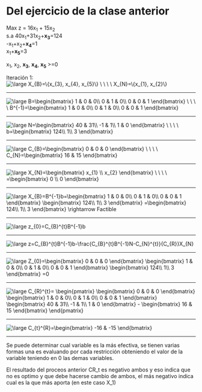 # Del ejercicio de la clase anterior
Max z = 16x<sub>1</sub> + 15x<sub>2</sub>  
s.a  40x<sub>1</sub>+31x<sub>2</sub>+**x<sub>3</sub>**=124  
-x<sub>1</sub>+x<sub>2</sub>+**x<sub>4</sub>**=1  
x<sub>1</sub>+**x<sub>5</sub>**=3

x<sub>1</sub>, x<sub>2</sub>, **x<sub>3</sub>**, **x<sub>4</sub>**, **x<sub>5</sub>** >=0
<!---
https://www.codecogs.com/latex/eqneditor.php
--->
Iteración 1:  
<img src="https://latex.codecogs.com/png.latex?\large&space;X_{B}=\{x_{3},&space;x_{4},&space;x_{5}\}&space;\&space;\&space;\&space;\&space;X_{N}=\{x_{1},&space;x_{2}\}" title="\large X_{B}=\{x_{3}, x_{4}, x_{5}\} \ \ \ \ X_{N}=\{x_{1}, x_{2}\}" />

---

<img src="https://latex.codecogs.com/png.latex?\large&space;B=\begin{bmatrix}&space;1&space;&&space;0&space;&&space;0\\&space;0&space;&&space;1&space;&&space;0\\&space;0&space;&&space;0&space;&&space;1&space;\end{bmatrix}&space;\&space;\&space;\&space;\&space;B^{-1}=\begin{bmatrix}&space;1&space;&&space;0&space;&&space;0\\&space;0&space;&&space;1&space;&&space;0\\&space;0&space;&&space;0&space;&&space;1&space;\end{bmatrix}" title="\large B=\begin{bmatrix} 1 & 0 & 0\\ 0 & 1 & 0\\ 0 & 0 & 1 \end{bmatrix} \ \ \ \ B^{-1}=\begin{bmatrix} 1 & 0 & 0\\ 0 & 1 & 0\\ 0 & 0 & 1 \end{bmatrix}" />

---

<img src="https://latex.codecogs.com/png.latex?\large&space;N=\begin{bmatrix}&space;40&space;&&space;31\\&space;-1&space;&&space;1\\&space;1&space;&&space;0&space;\end{bmatrix}&space;\&space;\&space;\&space;\&space;b=\begin{bmatrix}&space;124\\&space;1\\&space;3&space;\end{bmatrix}" title="\large N=\begin{bmatrix} 40 & 31\\ -1 & 1\\ 1 & 0 \end{bmatrix} \ \ \ \ b=\begin{bmatrix} 124\\ 1\\ 3 \end{bmatrix}" />

---

<img src="https://latex.codecogs.com/png.latex?\large&space;C_{B}=\begin{bmatrix}&space;0&space;&&space;0&space;&&space;0&space;\end{bmatrix}&space;\&space;\&space;\&space;\&space;C_{N}=\begin{bmatrix}&space;16&space;&&space;15&space;\end{bmatrix}" title="\large C_{B}=\begin{bmatrix} 0 & 0 & 0 \end{bmatrix} \ \ \ \ C_{N}=\begin{bmatrix} 16 & 15 \end{bmatrix}" />

---

<img src="https://latex.codecogs.com/png.latex?\large&space;X_{N}=\begin{bmatrix}&space;x_{1}&space;\\&space;x_{2}&space;\end{bmatrix}&space;\&space;\&space;\&space;\&space;=\begin{bmatrix}&space;0&space;\\&space;0&space;\end{bmatrix}" title="\large X_{N}=\begin{bmatrix} x_{1} \\ x_{2} \end{bmatrix} \ \ \ \ =\begin{bmatrix} 0 \\ 0 \end{bmatrix}" />

---

<img src="https://latex.codecogs.com/png.latex?\large&space;X_{B}=B^{-1}b=\begin{bmatrix}&space;1&space;&&space;0&space;&&space;0\\&space;0&space;&&space;1&space;&&space;0\\&space;0&space;&&space;0&space;&&space;1&space;\end{bmatrix}&space;\begin{bmatrix}&space;124\\&space;1\\&space;3&space;\end{bmatrix}&space;=\begin{bmatrix}&space;124\\&space;1\\&space;3&space;\end{bmatrix}&space;\rightarrow&space;Factible" title="\large X_{B}=B^{-1}b=\begin{bmatrix} 1 & 0 & 0\\ 0 & 1 & 0\\ 0 & 0 & 1 \end{bmatrix} \begin{bmatrix} 124\\ 1\\ 3 \end{bmatrix} =\begin{bmatrix} 124\\ 1\\ 3 \end{bmatrix} \rightarrow Factible" />

---

<img src="https://latex.codecogs.com/png.latex?\large&space;z_{0}=C_{B}^{t}B^{-1}b" title="\large z_{0}=C_{B}^{t}B^{-1}b" />

---
<img src="https://latex.codecogs.com/png.latex?\large&space;z=C_{B}^{t}B^{-1}b-\frac{C_{B}^{t}B^{-1}N-C_{N}^{t}}{C_{R}}X_{N}" title="\large z=C_{B}^{t}B^{-1}b-\frac{C_{B}^{t}B^{-1}N-C_{N}^{t}}{C_{R}}X_{N}" />

---

<img src="https://latex.codecogs.com/png.latex?\large&space;Z_{0}=\begin{bmatrix}&space;0&space;&&space;0&space;&&space;0&space;\end{bmatrix}&space;\begin{bmatrix}&space;1&space;&&space;0&space;&&space;0\\&space;0&space;&&space;1&space;&&space;0\\&space;0&space;&&space;0&space;&&space;1&space;\end{bmatrix}&space;\begin{bmatrix}&space;124\\&space;1\\&space;3&space;\end{bmatrix}&space;=0" title="\large Z_{0}=\begin{bmatrix} 0 & 0 & 0 \end{bmatrix} \begin{bmatrix} 1 & 0 & 0\\ 0 & 1 & 0\\ 0 & 0 & 1 \end{bmatrix} \begin{bmatrix} 124\\ 1\\ 3 \end{bmatrix} =0" />

---

<img src="https://latex.codecogs.com/png.latex?\large&space;C_{R}^{t}=&space;\begin{pmatrix}&space;\begin{bmatrix}&space;0&space;&&space;0&space;&&space;0&space;\end{bmatrix}&space;\begin{bmatrix}&space;1&space;&&space;0&space;&&space;0\\&space;0&space;&&space;1&space;&&space;0\\&space;0&space;&&space;0&space;&&space;1&space;\end{bmatrix}&space;\begin{bmatrix}&space;40&space;&&space;31\\&space;-1&space;&&space;1\\&space;1&space;&&space;0&space;\end{bmatrix}&space;-&space;\begin{bmatrix}&space;16&space;&&space;15&space;\end{bmatrix}&space;\end{pmatrix}" title="\large C_{R}^{t}= \begin{pmatrix} \begin{bmatrix} 0 & 0 & 0 \end{bmatrix} \begin{bmatrix} 1 & 0 & 0\\ 0 & 1 & 0\\ 0 & 0 & 1 \end{bmatrix} \begin{bmatrix} 40 & 31\\ -1 & 1\\ 1 & 0 \end{bmatrix} - \begin{bmatrix} 16 & 15 \end{bmatrix} \end{pmatrix}" />

---

<img src="https://latex.codecogs.com/png.latex?\large&space;C_{t}^{R}=\begin{bmatrix}&space;-16&space;&&space;-15&space;\end{bmatrix}" title="\large C_{t}^{R}=\begin{bmatrix} -16 & -15 \end{bmatrix}" />

---

Se puede determinar cual variable es la más efectiva, se tienen varias formas una es evaluando por cada restricción obteniendo el valor de la variable teniendo en 0 las demas variables.

El resultado del proceos anterior CR_t es negativo ambos y eso indica que no es optimo y que debe hacerse cambio de ambos, el más negativo indica cual es la que más aporta (en este caso X_1)

